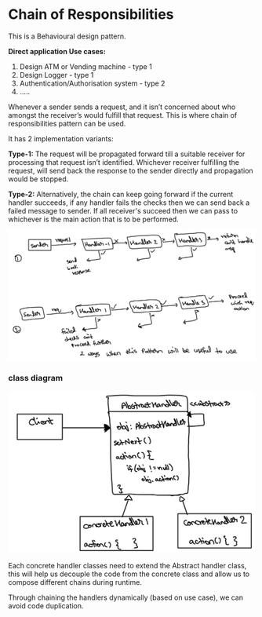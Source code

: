 # Chain of Responsibilities

This is a Behavioural design pattern.

**Direct application Use cases:**
1. Design ATM or Vending machine - type 1
2. Design Logger - type 1
3. Authentication/Authorisation system - type 2
4. …..

Whenever a sender sends a request, and it isn’t concerned about who amongst the receiver’s would fulfill that request.
This is where chain of responsibilities pattern can be used.

It has 2 implementation variants:

**Type-1:** The request will be propagated forward till a suitable receiver for processing that request isn’t identified.
Whichever receiver fulfilling the request, will send back the response to the sender directly and propagation would be stopped.

**Type-2:** Alternatively, the chain can keep going forward if the current handler succeeds, if any handler fails the
checks then we can send back a failed message to sender. If all receiver's succeed then we can pass to whichever is the
main action that is to be performed.

![cor_types.png](../../../../resources/imgs/cor_types.png)

### class diagram

![cor_dig.png](../../../../resources/imgs/cor_dig.png)

Each concrete handler classes need to extend the Abstract handler class, this will help us decouple the code from the
concrete class and allow us to compose different chains during runtime.

Through chaining the handlers dynamically (based on use case), we can avoid code duplication.
